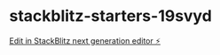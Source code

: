 # stackblitz-starters-19svyd

[Edit in StackBlitz next generation editor ⚡️](https://stackblitz.com/~/github.com/hanskoder963/stackblitz-starters-19svyd)